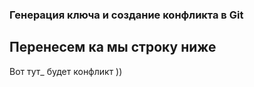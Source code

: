 ### Генерация ключа и создание конфликта в Git

## Перенесем ка мы строку ниже
Вот тут_ будет конфликт ))
